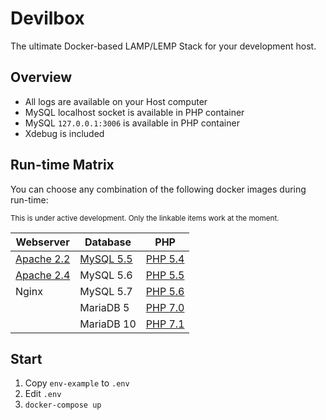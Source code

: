 # Devilbox

The ultimate Docker-based LAMP/LEMP Stack for your development host.

## Overview

* All logs are available on your Host computer
* MySQL localhost socket is available in PHP container
* MySQL `127.0.0.1:3006` is available in PHP container
* Xdebug is included

## Run-time Matrix

You can choose any combination of the following docker images during run-time:

<sub>This is under active development. Only the linkable items work at the moment.</sub>

| Webserver | Database | PHP |
|-----------|----------|-----|
| [Apache 2.2](https://github.com/cytopia/docker-apache-2.2) | [MySQL 5.5](https://github.com/cytopia/docker-mysql-5.5) | [PHP 5.4](https://github.com/cytopia/docker-php-fpm-5.4) |
| [Apache 2.4](https://github.com/cytopia/docker-apache-2.4) | MySQL 5.6 | [PHP 5.5](https://github.com/cytopia/docker-php-fpm-5.5) |
| Nginx | MySQL 5.7  | [PHP 5.6](https://github.com/cytopia/docker-php-fpm-5.6) |
|       | MariaDB 5  | [PHP 7.0](https://github.com/cytopia/docker-php-fpm-7.0) |
|       | MariaDB 10 | [PHP 7.1](https://github.com/cytopia/docker-php-fpm-7.1) |


<!--
| Webserver | Database | PHP | KeyVal NoSQL | KeyDoc NoSQL | Column NoSQL |
|-----------|----------|-----|--------------|--------------|--------------|
| Apache 2.2 | [MySQL 5.5](https://github.com/cytopia/docker-mysql-5.5) | [PHP 5.5](https://github.com/cytopia/docker-php-fpm-5.5) | Redis | MongoDB | Cassandra |
| [Apache 2.4](https://github.com/cytopia/docker-apache-2.4) | MySQL 5.6 | [PHP 5.6](https://github.com/cytopia/docker-php-fpm-5.6) | Memcached | Couchbase | |
| Nginx | MySQL 5.7  | [PHP 7.0](https://github.com/cytopia/docker-php-fpm-7.0) | | | |
| lighttpd | MariaDB 5  | [PHP 7.1](https://github.com/cytopia/docker-php-fpm-7.1) | | | |
|       | MariaDB 10 | HHVM | | | |
|       | PostgreSQL | | | | |

<sub>Not all docker categories need to be started.</sub>
-->

## Start

1. Copy `env-example` to `.env`
2. Edit `.env`
3. `docker-compose up`
